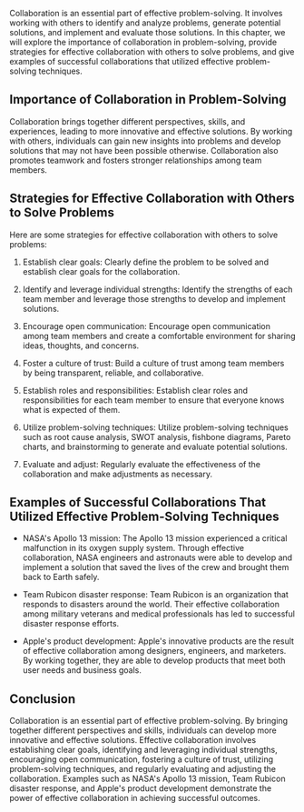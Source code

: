 
Collaboration is an essential part of effective problem-solving. It involves working with others to identify and analyze problems, generate potential solutions, and implement and evaluate those solutions. In this chapter, we will explore the importance of collaboration in problem-solving, provide strategies for effective collaboration with others to solve problems, and give examples of successful collaborations that utilized effective problem-solving techniques.

Importance of Collaboration in Problem-Solving
----------------------------------------------

Collaboration brings together different perspectives, skills, and experiences, leading to more innovative and effective solutions. By working with others, individuals can gain new insights into problems and develop solutions that may not have been possible otherwise. Collaboration also promotes teamwork and fosters stronger relationships among team members.

Strategies for Effective Collaboration with Others to Solve Problems
--------------------------------------------------------------------

Here are some strategies for effective collaboration with others to solve problems:

1. Establish clear goals: Clearly define the problem to be solved and establish clear goals for the collaboration.

2. Identify and leverage individual strengths: Identify the strengths of each team member and leverage those strengths to develop and implement solutions.

3. Encourage open communication: Encourage open communication among team members and create a comfortable environment for sharing ideas, thoughts, and concerns.

4. Foster a culture of trust: Build a culture of trust among team members by being transparent, reliable, and collaborative.

5. Establish roles and responsibilities: Establish clear roles and responsibilities for each team member to ensure that everyone knows what is expected of them.

6. Utilize problem-solving techniques: Utilize problem-solving techniques such as root cause analysis, SWOT analysis, fishbone diagrams, Pareto charts, and brainstorming to generate and evaluate potential solutions.

7. Evaluate and adjust: Regularly evaluate the effectiveness of the collaboration and make adjustments as necessary.

Examples of Successful Collaborations That Utilized Effective Problem-Solving Techniques
----------------------------------------------------------------------------------------

* NASA's Apollo 13 mission: The Apollo 13 mission experienced a critical malfunction in its oxygen supply system. Through effective collaboration, NASA engineers and astronauts were able to develop and implement a solution that saved the lives of the crew and brought them back to Earth safely.

* Team Rubicon disaster response: Team Rubicon is an organization that responds to disasters around the world. Their effective collaboration among military veterans and medical professionals has led to successful disaster response efforts.

* Apple's product development: Apple's innovative products are the result of effective collaboration among designers, engineers, and marketers. By working together, they are able to develop products that meet both user needs and business goals.

Conclusion
----------

Collaboration is an essential part of effective problem-solving. By bringing together different perspectives and skills, individuals can develop more innovative and effective solutions. Effective collaboration involves establishing clear goals, identifying and leveraging individual strengths, encouraging open communication, fostering a culture of trust, utilizing problem-solving techniques, and regularly evaluating and adjusting the collaboration. Examples such as NASA's Apollo 13 mission, Team Rubicon disaster response, and Apple's product development demonstrate the power of effective collaboration in achieving successful outcomes.
